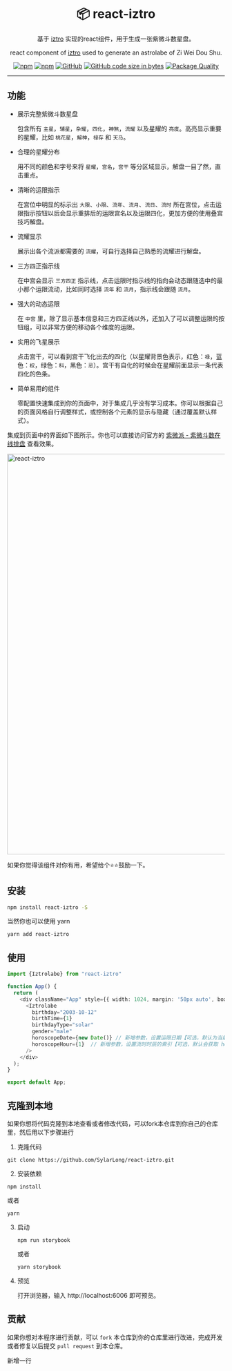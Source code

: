 <div align="center">

# 📦 react-iztro

基于 [iztro](https://github.com/SylarLong/iztro) 实现的react组件，用于生成一张紫微斗数星盘。

react component of [iztro](https://github.com/SylarLong/iztro) used to generate an astrolabe of Zi Wei Dou Shu.

</div>

<div align="center">

[![npm](https://img.shields.io/npm/v/react-iztro?logo=npm&logoColor=%23CB3837)](https://www.npmjs.com/package/react-iztro) 
[![npm](https://img.shields.io/npm/dt/react-iztro?logo=npm&logoColor=%23CB3837)](https://www.npmjs.com/package/react-iztro) 
[![GitHub](https://img.shields.io/github/license/sylarlong/react-iztro)](https://www.npmjs.com/package/react-iztro) 
[![GitHub code size in bytes](https://img.shields.io/github/languages/code-size/SylarLong/react-iztro)](https://www.npmjs.com/package/react-iztro) 
[![Package Quality](https://packagequality.com/shield/react-iztro.svg)](https://packagequality.com/#?package=react-iztro) 

</div>

---

## 功能

- 展示完整紫微斗数星盘
  
  包含所有 `主星`，`辅星`，`杂耀`，`四化`，`神煞`，`流耀` 以及星耀的 `亮度`。高亮显示重要的星耀，比如 `桃花星`，`解神`，`禄存` 和 `天马`。

- 合理的星耀分布

  用不同的颜色和字号来将 `星耀`，`宫名`，`宫干` 等分区域显示，解盘一目了然，直击重点。

- 清晰的运限指示

  在宫位中明显的标示出 `大限`、`小限`、`流年`、`流月`、`流日`、`流时` 所在宫位，点击运限指示按钮以后会显示重排后的运限宫名以及运限四化，更加方便的使用叠宫技巧解盘。

- 流耀显示

  展示出各个流派都需要的 `流耀`，可自行选择自己熟悉的流耀进行解盘。

- 三方四正指示线

  在中宫会显示 `三方四正` 指示线，点击运限时指示线的指向会动态跟随选中的最小那个运限流动，比如同时选择 `流年` 和 `流月`，指示线会跟随 `流月`。

- 强大的动态运限

  在 `中宫` 里，除了显示基本信息和三方四正线以外，还加入了可以调整运限的按钮组，可以非常方便的移动各个维度的运限。

- 实用的飞星展示

  点击宫干，可以看到宫干飞化出去的四化（以星耀背景色表示，红色：`禄`，蓝色：`权`，绿色：`科`，黑色：`忌`）。宫干有自化的时候会在星耀前面显示一条代表四化的色条。

- 简单易用的组件

  零配置快速集成到你的页面中，对于集成几乎没有学习成本。你可以根据自己的页面风格自行调整样式，或控制各个元素的显示与隐藏（通过覆盖默认样式）。

集成到页面中的界面如下图所示。你也可以直接访问官方的 [紫微派 - 紫微斗数在线排盘](https://ziwei.pub/astrolabe) 查看效果。

<img width="928" alt="react-iztro" src="https://github.com/SylarLong/react-iztro/assets/6510425/2817bb0c-89b5-4f33-ac5c-75481ad33209">

如果你觉得该组件对你有用，希望给个⭐️⭐️鼓励一下。

## 安装

```sh
npm install react-iztro -S
```

当然你也可以使用 yarn

```sh
yarn add react-iztro
```

## 使用

```ts
import {Iztrolabe} from "react-iztro"

function App() {
  return (
    <div className="App" style={{ width: 1024, margin: '50px auto', boxShadow: '0 0 25px rgba(0,0,0,0.25)'}}>
      <Iztrolabe 
        birthday="2003-10-12" 
        birthTime={1} 
        birthdayType="solar" 
        gender="male" 
        horoscopeDate={new Date()} // 新增参数，设置运限日期【可选，默认为当前时间】
        horoscopeHour={1}  // 新增参数，设置流时时辰的索引【可选，默认会获取 horoscopeDate 时间】
      />
    </div>
  );
}

export default App;

```

## 克隆到本地

如果你想将代码克隆到本地查看或者修改代码，可以fork本仓库到你自己的仓库里，然后用以下步骤进行

1. 克隆代码

  ```
  git clone https://github.com/SylarLong/react-iztro.git
  ```

2. 安装依赖

  ```
  npm install
  ```

  或者

  ```
  yarn
  ```

3. 启动

   ```
   npm run storybook
   ```

   或者

   ```
   yarn storybook
   ```

4. 预览

   打开浏览器，输入 http://localhost:6006 即可预览。

## 贡献

如果你想对本程序进行贡献，可以 `fork` 本仓库到你的仓库里进行改进，完成开发或者修复以后提交 `pull request` 到本仓库。

新增一行

